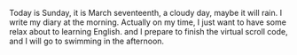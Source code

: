 Today is Sunday, it is March seventeenth, a cloudy day, maybe it will rain. I write my diary at the morning. Actually on my time, I just want to have some relax about to learning English. and I prepare to finish the virtual scroll code, and I will go to swimming in the afternoon.

